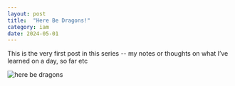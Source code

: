 ```yaml
---
layout: post
title:  "Here Be Dragons!"
category: iam
date: 2024-05-01
---
```


This is the very first post in this series -- my notes or thoughts on what I’ve learned on a day, so far etc

![here be dragons]({{site.baseurl}}/assets/images/herebe.jpg)

